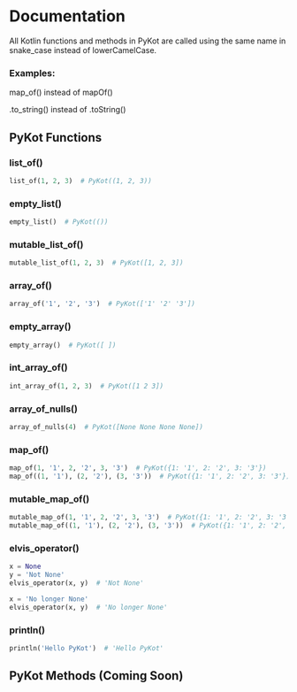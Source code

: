# Documentation

All Kotlin functions and methods in PyKot are called using the same name in snake_case instead of lowerCamelCase.

### Examples:
map_of() instead of mapOf()

.to_string() instead of .toString()

## PyKot Functions
### list_of()
```python
list_of(1, 2, 3)  # PyKot((1, 2, 3))
```
### empty_list()
```python
empty_list()  # PyKot(())
```
### mutable_list_of()
```python
mutable_list_of(1, 2, 3)  # PyKot([1, 2, 3])
```
### array_of()
```python
array_of('1', '2', '3')  # PyKot(['1' '2' '3'])
```
### empty_array()
```python
empty_array()  # PyKot([ ])
```
### int_array_of()
```python
int_array_of(1, 2, 3)  # PyKot([1 2 3])
```
### array_of_nulls()
```python
array_of_nulls(4)  # PyKot([None None None None])
```
### map_of()
```python
map_of(1, '1', 2, '2', 3, '3')  # PyKot({1: '1', 2: '2', 3: '3'})
map_of((1, '1'), (2, '2'), (3, '3'))  # PyKot({1: '1', 2: '2', 3: '3'})
```
### mutable_map_of()
```python
mutable_map_of(1, '1', 2, '2', 3, '3')  # PyKot({1: '1', 2: '2', 3: '3'})
mutable_map_of((1, '1'), (2, '2'), (3, '3'))  # PyKot({1: '1', 2: '2', 3: '3'})
```
### elvis_operator()
```python
x = None
y = 'Not None'
elvis_operator(x, y)  # 'Not None'

x = 'No longer None'
elvis_operator(x, y)  # 'No longer None'
```
### println()
```python
println('Hello PyKot')  # 'Hello PyKot'
```

## PyKot Methods (Coming Soon)







